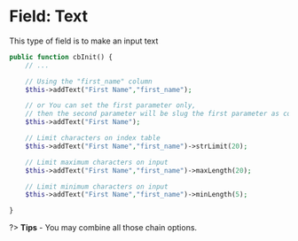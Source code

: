 # Field: Text
This type of field is to make an input text

```php
public function cbInit() {
    // ...

    // Using the "first_name" column
    $this->addText("First Name","first_name");

    // or You can set the first parameter only,
    // then the second parameter will be slug the first parameter as column name
    $this->addText("First Name");

    // Limit characters on index table
    $this->addText("First Name","first_name")->strLimit(20);

    // Limit maximum characters on input
    $this->addText("First Name","first_name")->maxLength(20);

    // Limit minimum characters on input
    $this->addText("First Name","first_name")->minLength(5);

}
```
?> **Tips** - You may combine all those chain options. 
